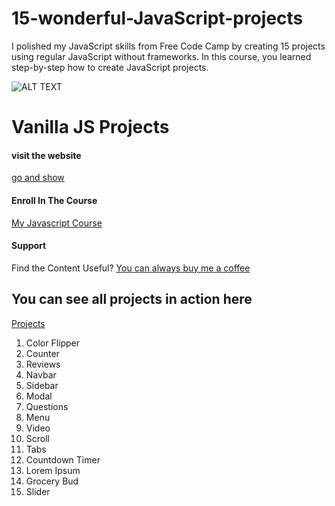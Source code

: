 # 15-wonderful-JavaScript-projects
I polished my JavaScript skills from Free Code Camp by creating 15 projects using regular JavaScript without frameworks. In this course, you learned step-by-step how to create JavaScript projects.


![ALT TEXT](./imgRedme.gif)


# Vanilla JS Projects

#### visit the website

[go and show](https://khaled-17.github.io/15-wonderful-JavaScript-projects/)



#### Enroll In The Course

[My Javascript Course](https://www.udemy.com/course/javascript-tutorial-for-beginners-w/?referralCode=DD9FA6C0D976918D3E1C)

#### Support

Find the Content Useful? [You can always buy me a coffee](https://www.buymeacoffee.com/johnsmilga)

## You can see all projects in action here

[Projects](https://www.vanillajavascriptprojects.com/)

1. Color Flipper
2. Counter
3. Reviews
4. Navbar
5. Sidebar
6. Modal
7. Questions
8. Menu
9. Video
10. Scroll
11. Tabs
12. Countdown Timer
13. Lorem Ipsum
14. Grocery Bud
15. Slider

 
